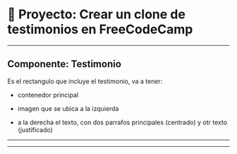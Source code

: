# :book: Proyecto: Crear un clone de testimonios en FreeCodeCamp

---

## Componente: Testimonio

Es el rectangulo que incluye el testimonio, va a tener:

- contenedor principal

- imagen que se ubica a la izquierda

- a la derecha el texto, con dos parrafos principales (centrado) y otr texto (justificado)

---

---

